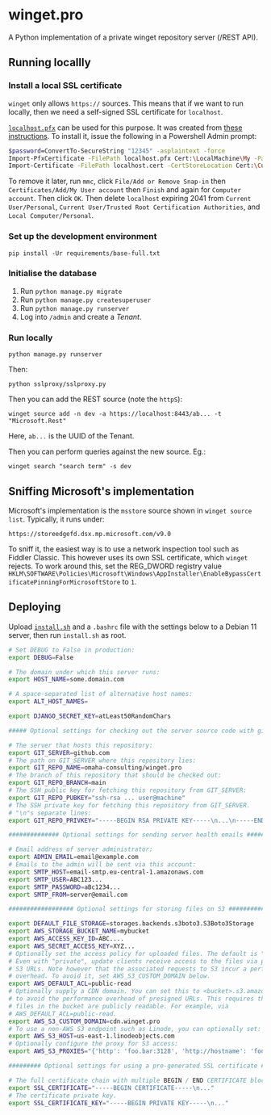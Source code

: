 # winget.pro

A Python implementation of a private winget repository server (/REST API).

## Running locallly

### Install a local SSL certificate

`winget` only allows `https://` sources. This means that if we want to run
locally, then we need a self-signed SSL certificate for `localhost`.

[`localhost.pfx`](sslproxy/localhost.pfx) can be used for this purpose. It was
created from [these instructions](https://gist.github.com/alicoskun/57acda07d5ab672a3c820da57b9531e3).
To install it, issue the following in a Powershell Admin prompt:

```bash
$password=ConvertTo-SecureString "12345" -asplaintext -force
Import-PfxCertificate -FilePath localhost.pfx Cert:\LocalMachine\My -Password $password -Exportable
Import-Certificate -FilePath localhost.cert -CertStoreLocation Cert:\CurrentUser\Root
```

To remove it later, run `mmc`, click `File/Add or Remove Snap-in` then
`Certificates/Add/My User account` then `Finish` and again for
`Computer account`. Then click `OK`. Then delete `localhost` expiring 2041 from
`Current User/Personal`, `Current User/Trusted Root Certification Authorities`,
and `Local Computer/Personal`.

### Set up the development environment

    pip install -Ur requirements/base-full.txt

### Initialise the database

1. Run `python manage.py migrate`
2. Run `python manage.py createsuperuser`
3. Run `python manage.py runserver`
4. Log into `/admin` and create a _Tenant_.

### Run locally

    python manage.py runserver

Then:

    python sslproxy/sslproxy.py

Then you can add the REST source (note the `httpS`):

    winget source add -n dev -a https://localhost:8443/ab... -t "Microsoft.Rest"

Here, `ab...` is the UUID of the Tenant.

Then you can perform queries against the new source. Eg.:

    winget search "search term" -s dev

## Sniffing Microsoft's implementation

Microsoft's implementation is the `msstore` source shown in
`winget source list`. Typically, it runs under:

    https://storeedgefd.dsx.mp.microsoft.com/v9.0

To sniff it, the easiest way is to use a network inspection tool such as Fiddler
Classic. This however uses its own SSL certificate, which `winget` rejects. To
work around this, set the REG_DWORD registry value
`HKLM\SOFTWARE\Policies\Microsoft\Windows\AppInstaller\EnableBypassCertificatePinningForMicrosoftStore`
to `1`.

## Deploying

Upload [`install.sh`](deploy/vps/install.sh) and a `.bashrc` file with the settings below
to a Debian 11 server, then run `install.sh` as root.

```bash
# Set DEBUG to False in production:
export DEBUG=False

# The domain under which this server runs:
export HOST_NAME=some.domain.com

# A space-separated list of alternative host names:
export ALT_HOST_NAMES=

export DJANGO_SECRET_KEY=atLeast50RandomChars

##### Optional settings for checking out the server source code with git #######

# The server that hosts this repository:
export GIT_SERVER=github.com
# The path on GIT_SERVER where this repository lies:
export GIT_REPO_NAME=omaha-consulting/winget.pro
# The branch of this repository that should be checked out:
export GIT_REPO_BRANCH=main
# The SSH public key for fetching this repository from GIT_SERVER:
export GIT_REPO_PUBKEY="ssh-rsa ... user@machine"
# The SSH private key for fetching this repository from GIT_SERVER.
# "\n"s separate lines:
export GIT_REPO_PRIVKEY="-----BEGIN RSA PRIVATE KEY-----\n...\n-----END RSA PRIVATE KEY-----"

############## Optional settings for sending server health emails ##############

# Email address of server administrator:
export ADMIN_EMAIL=email@example.com
# Emails to the admin will be sent via this account:
export SMTP_HOST=email-smtp.eu-central-1.amazonaws.com
export SMTP_USER=ABC123...
export SMTP_PASSWORD=aBc1234...
export SMTP_FROM=server@email.com

################## Optional settings for storing files on S3 ###################

export DEFAULT_FILE_STORAGE=storages.backends.s3boto3.S3Boto3Storage
export AWS_STORAGE_BUCKET_NAME=mybucket
export AWS_ACCESS_KEY_ID=ABC....
export AWS_SECRET_ACCESS_KEY=XYZ...
# Optionally set the access policy for uploaded files. The default is "private".
# Even with "private", update clients receive access to the files via presigned
# S3 URLs. Note however that the associated requests to S3 incur a performance
# overhead. To avoid it, set AWS_S3_CUSTOM_DOMAIN below.
export AWS_DEFAULT_ACL=public-read
# Optionally supply a CDN domain. You can set this to <bucket>.s3.amazonaws.com
# to avoid the performance overhead of presigned URLs. This requires that the
# files in the bucket are publicly readable. For example, via
# AWS_DEFAULT_ACL=public-read.
export AWS_S3_CUSTOM_DOMAIN=cdn.winget.pro
# To use a non-AWS S3 endpoint such as Linode, you can optionally set:
export AWS_S3_HOST=us-east-1.linodeobjects.com
# Optionally configure the proxy for S3 access:
export AWS_S3_PROXIES="{'http': 'foo.bar:3128', 'http://hostname': 'foo.bar:4012'}"

######### Optional settings for using a pre-generated SSL certificate ##########

# The full certificate chain with multiple BEGIN / END CERTIFICATE blocks:
export SSL_CERTIFICATE="-----BEGIN CERTIFICATE-----\n..."
# The certificate private key.
export SSL_CERTIFICATE_KEY="-----BEGIN PRIVATE KEY-----\n..."
```